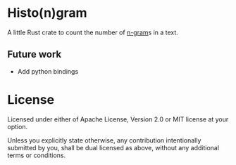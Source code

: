 # Histo(n)gram

A little Rust crate to count the number of [n-gram](https://en.wikipedia.org/wiki/N-gram)s in a text.

## Future work
* Add python bindings

# License
Licensed under either of Apache License, Version 2.0 or MIT license at your option.

Unless you explicitly state otherwise, any contribution intentionally submitted by you, shall be
dual licensed as above, without any additional terms or conditions.

